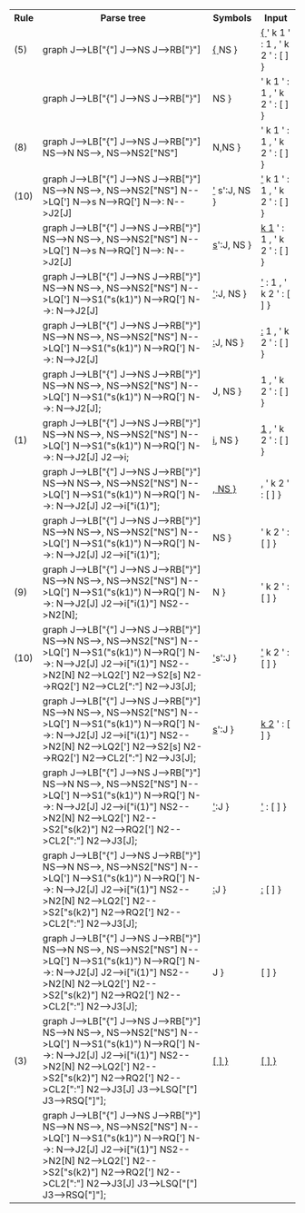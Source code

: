 <table>
<tr>
<th> Rule </th> <th> Parse tree </th> <th> Symbols </th> <th> Input </th> 
</tr>
<tr> <td> (5) </td>

<td>
<div class="mermaid">
graph
  J-->LB["{"]
  J-->NS 
  J-->RB["}"]
</div>
</td>          

<td>
 <u>{ </u> NS }
</td>

<td>
 <u>{ </u> ' k  1 ' : 1 , ' k 2 ' : [ ] }
</td>


</tr>

<tr>
<td>

</td>
<td>
<div class="mermaid">
graph
  J-->LB["{"]
  J-->NS 
  J-->RB["}"]
</div>
</td>

<td>
  NS }
</td>

<td>
 ' k  1 ' : 1 , ' k 2 ' : [ ] }
</td>

</tr>

<tr>
<td>
(8)
</td>

<td>
<div class="mermaid">
graph
  J-->LB["{"]
  J-->NS 
  J-->RB["}"]
  NS-->N
  NS-->,
  NS-->NS2["NS"]
</div>
</td>

<td>
N,NS }
</td>

<td>
 ' k  1 ' : 1 , ' k 2 ' : [ ] }
</td>
</tr>


<tr>
<td>
(10)
</td>

<td>
<div class="mermaid">
graph
  J-->LB["{"]
  J-->NS 
  J-->RB["}"]
  NS-->N
  NS-->,
  NS-->NS2["NS"]
  N-->LQ[']
  N-->s
  N-->RQ[']
  N-->:
  N-->J2[J]
</div>
</td>

<td>
<u>'</u> s':J, NS }
</td>

<td>
<u>'</u> k  1 ' : 1 , ' k 2 ' : [ ] }
</td>
</tr>



<tr>
<td>

</td>

<td>
<div class="mermaid">
graph
  J-->LB["{"]
  J-->NS 
  J-->RB["}"]
  NS-->N
  NS-->,
  NS-->NS2["NS"]
  N-->LQ[']
  N-->s
  N-->RQ[']
  N-->:
  N-->J2[J]
</div>
</td>

<td>
<u>s</u>':J, NS }
</td>

<td>
<u>k 1</u> ' : 1 , ' k 2 ' : [ ] }
</td>
</tr>


<tr>
<td>

</td>

<td>
<div class="mermaid">
graph
  J-->LB["{"]
  J-->NS 
  J-->RB["}"]
  NS-->N
  NS-->,
  NS-->NS2["NS"]
  N-->LQ[']
  N-->S1("s(k1)")
  N-->RQ[']
  N-->:
  N-->J2[J]
</div>
</td>

<td>
<u>'</u>:J, NS }
</td>

<td>
<u>'</u> : 1 , ' k 2 ' : [ ] }
</td>
</tr>


<tr>
<td>

</td>

<td>
<div class="mermaid">
graph
  J-->LB["{"]
  J-->NS 
  J-->RB["}"]
  NS-->N
  NS-->,
  NS-->NS2["NS"]
  N-->LQ[']
  N-->S1("s(k1)")
  N-->RQ[']
  N-->:
  N-->J2[J]
</div>
</td>

<td>
<u>:</u>J, NS }
</td>

<td>
<u>:</u> 1 , ' k 2 ' : [ ] }
</td>
</tr>


<tr>
<td>

</td>

<td>
<div class="mermaid">
graph
  J-->LB["{"]
  J-->NS 
  J-->RB["}"]
  NS-->N
  NS-->,
  NS-->NS2["NS"]
  N-->LQ[']
  N-->S1("s(k1)")
  N-->RQ[']
  N-->:
  N-->J2[J];
</div>
</td>

<td>
J, NS }
</td>

<td>
1 , ' k 2 ' : [ ] }
</td>
</tr>



<tr>
<td>
(1)
</td>

<td>
<div class="mermaid">
graph
  J-->LB["{"]
  J-->NS 
  J-->RB["}"]
  NS-->N
  NS-->,
  NS-->NS2["NS"]
  N-->LQ[']
  N-->S1("s(k1)")
  N-->RQ[']
  N-->:
  N-->J2[J]
  J2-->i;
</div>
</td>

<td>
<u>i</u>, NS }
</td>

<td>
<u>1</u> , ' k 2 ' : [ ] }
</td>
</tr>



<tr>
<td>

</td>

<td>
<div class="mermaid">
graph
  J-->LB["{"]
  J-->NS 
  J-->RB["}"]
  NS-->N
  NS-->,
  NS-->NS2["NS"]
  N-->LQ[']
  N-->S1("s(k1)")
  N-->RQ[']
  N-->:
  N-->J2[J]
  J2-->i["i(1)"];
</div>
</td>

<td>
<u>,<u> NS }
</td>

<td>
<u>,</u> ' k 2 ' : [ ] }
</td>
</tr>


<tr>
<td>

</td>

<td>
<div class="mermaid">
graph
  J-->LB["{"]
  J-->NS 
  J-->RB["}"]
  NS-->N
  NS-->,
  NS-->NS2["NS"]
  N-->LQ[']
  N-->S1("s(k1)")
  N-->RQ[']
  N-->:
  N-->J2[J]
  J2-->i["i(1)"];
</div>
</td>

<td>
NS }
</td>

<td>
' k 2 ' : [ ] }
</td>
</tr>


<tr>
<td>
(9)
</td>

<td>
<div class="mermaid">
graph
  J-->LB["{"]
  J-->NS 
  J-->RB["}"]
  NS-->N
  NS-->,
  NS-->NS2["NS"]
  N-->LQ[']
  N-->S1("s(k1)")
  N-->RQ[']
  N-->:
  N-->J2[J]
  J2-->i["i(1)"]
  NS2-->N2[N];
</div>
</td>

<td>
N }
</td>

<td>
' k 2 ' : [ ] }
</td>
</tr>


<tr>
<td>
(10)
</td>

<td>
<div class="mermaid">
graph
  J-->LB["{"]
  J-->NS 
  J-->RB["}"]
  NS-->N
  NS-->,
  NS-->NS2["NS"]
  N-->LQ[']
  N-->S1("s(k1)")
  N-->RQ[']
  N-->:
  N-->J2[J]
  J2-->i["i(1)"]
  NS2-->N2[N]
  N2-->LQ2[']
  N2-->S2[s]
  N2-->RQ2[']
  N2-->CL2[":"]
  N2-->J3[J];
</div>
</td>

<td>
<u>'</u>s':J }
</td>

<td>
<u>'</u> k 2 ' : [ ] }
</td>
</tr>



<tr>
<td>

</td>

<td>
<div class="mermaid">
graph
  J-->LB["{"]
  J-->NS 
  J-->RB["}"]
  NS-->N
  NS-->,
  NS-->NS2["NS"]
  N-->LQ[']
  N-->S1("s(k1)")
  N-->RQ[']
  N-->:
  N-->J2[J]
  J2-->i["i(1)"]
  NS2-->N2[N]
  N2-->LQ2[']
  N2-->S2[s]
  N2-->RQ2[']
  N2-->CL2[":"]
  N2-->J3[J];
</div>
</td>

<td>
<u>s</u>':J }
</td>

<td>
<u>k 2</u> ' : [ ] }
</td>
</tr>



<tr>
<td>

</td>

<td>
<div class="mermaid">
graph
  J-->LB["{"]
  J-->NS 
  J-->RB["}"]
  NS-->N
  NS-->,
  NS-->NS2["NS"]
  N-->LQ[']
  N-->S1("s(k1)")
  N-->RQ[']
  N-->:
  N-->J2[J]
  J2-->i["i(1)"]
  NS2-->N2[N]
  N2-->LQ2[']
  N2-->S2["s(k2)"]
  N2-->RQ2[']
  N2-->CL2[":"]
  N2-->J3[J];
</div>
</td>

<td>
<u>'</u>:J }
</td>

<td>
<u>'</u> : [ ] }
</td>
</tr>



<tr>
<td>

</td>

<td>
<div class="mermaid">
graph
  J-->LB["{"]
  J-->NS 
  J-->RB["}"]
  NS-->N
  NS-->,
  NS-->NS2["NS"]
  N-->LQ[']
  N-->S1("s(k1)")
  N-->RQ[']
  N-->:
  N-->J2[J]
  J2-->i["i(1)"]
  NS2-->N2[N]
  N2-->LQ2[']
  N2-->S2["s(k2)"]
  N2-->RQ2[']
  N2-->CL2[":"]
  N2-->J3[J];
</div>
</td>

<td>
<u>:</u>J }
</td>

<td>
<u>:</u> [ ] }
</td>
</tr>


<tr>
<td>

</td>

<td>
<div class="mermaid">
graph
  J-->LB["{"]
  J-->NS 
  J-->RB["}"]
  NS-->N
  NS-->,
  NS-->NS2["NS"]
  N-->LQ[']
  N-->S1("s(k1)")
  N-->RQ[']
  N-->:
  N-->J2[J]
  J2-->i["i(1)"]
  NS2-->N2[N]
  N2-->LQ2[']
  N2-->S2["s(k2)"]
  N2-->RQ2[']
  N2-->CL2[":"]
  N2-->J3[J];
</div>
</td>

<td>
J }
</td>

<td>
[ ] }
</td>
</tr>


<tr>
<td>
(3)
</td>

<td>
<div class="mermaid">
graph
  J-->LB["{"]
  J-->NS 
  J-->RB["}"]
  NS-->N
  NS-->,
  NS-->NS2["NS"]
  N-->LQ[']
  N-->S1("s(k1)")
  N-->RQ[']
  N-->:
  N-->J2[J]
  J2-->i["i(1)"]
  NS2-->N2[N]
  N2-->LQ2[']
  N2-->S2["s(k2)"]
  N2-->RQ2[']
  N2-->CL2[":"]
  N2-->J3[J]
  J3-->LSQ["["]
  J3-->RSQ["]"];
</div>
</td>

<td>
<u>[ ] }</u>
</td>

<td>
<u>[ ] }</u>
</td>
</tr>



<tr>
<td>

</td>

<td>
<div class="mermaid">
graph
  J-->LB["{"]
  J-->NS 
  J-->RB["}"]
  NS-->N
  NS-->,
  NS-->NS2["NS"]
  N-->LQ[']
  N-->S1("s(k1)")
  N-->RQ[']
  N-->:
  N-->J2[J]
  J2-->i["i(1)"]
  NS2-->N2[N]
  N2-->LQ2[']
  N2-->S2["s(k2)"]
  N2-->RQ2[']
  N2-->CL2[":"]
  N2-->J3[J]
  J3-->LSQ["["]
  J3-->RSQ["]"];
</div>
</td>

<td>

</td>

<td>

</td>
</tr>


</table>